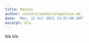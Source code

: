 ```yaml
---
title: Renato
author: content/authors/napoleon.md
date: 'Mon, 11 Oct 2021 14:37:00 GMT'
excerpt: bla
---
```

bla bla
